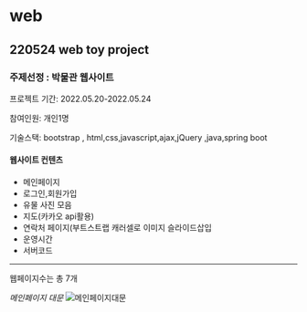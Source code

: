 # web
## 220524 web toy project
### 주제선정 : 박물관 웹사이트

<p>프로젝트 기간:  2022.05.20-2022.05.24 </p>
<p>참여인원: 개인1명</p>
<p>기술스택: bootstrap , html,css,javascript,ajax,jQuery ,java,spring boot </p>

#### 웹사이트 컨텐츠
* 메인페이지
* 로그인,회원가입
* 유물 사진 모음
* 지도(카카오 api활용)
* 연락처 페이지(부트스트랩 캐러셀로  이미지 슬라이드삽입
* 운영시간
* 서버코드
---
웹페이지수는 총 7개

*메인페이지 대문*
![메인페이지대문](etc/main.png)
